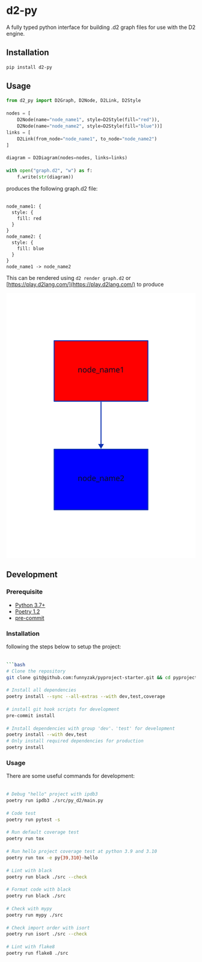 # d2-py

A fully typed python interface for building .d2 graph files for use with the D2 engine.

## Installation

```bash
pip install d2-py
```

## Usage

```python
from d2_py import D2Graph, D2Node, D2Link, D2Style

nodes = [
    D2Node(name="node_name1", style=D2Style(fill="red")),
    D2Node(name="node_name2", style=D2Style(fill="blue"))]
links = [
    D2Link(from_node="node_name1", to_node="node_name2")
]

diagram = D2Diagram(nodes=nodes, links=links)

with open("graph.d2", "w") as f:
    f.write(str(diagram))

```

produces the following graph.d2 file:

```d2

node_name1: {
  style: {
    fill: red
  }
}
node_name2: {
  style: {
    fill: blue
  }
}
node_name1 -> node_name2

```

This can be rendered using `d2 render graph.d2` or [https://play.d2lang.com/](https://play.d2lang.com/) to produce

![example graph](./docs/images/d2.svg)


## Development
### Prerequisite

- [Python 3.7+](https://www.python.org/)
- [Poetry 1.2](https://python-poetry.org/)
- [pre-commit](https://pre-commit.com/)

### Installation

following the steps below to setup the project:

```bash

```bash
# Clone the repository
git clone git@github.com:funnyzak/pyproject-starter.git && cd pyproject-starter

# Install all dependencies
poetry install --sync --all-extras --with dev,test,coverage

# install git hook scripts for development
pre-commit install

# Install dependencies with group 'dev'、'test' for development
poetry install --with dev,test
# Only install required dependencies for production
poetry install
```

### Usage

There are some useful commands for development:

```bash

# Debug "hello" project with ipdb3
poetry run ipdb3 ./src/py_d2/main.py

# Code test
poetry run pytest -s

# Run default coverage test
poetry run tox

# Run hello project coverage test at python 3.9 and 3.10
poetry run tox -e py{39,310}-hello

# Lint with black
poetry run black ./src --check

# Format code with black
poetry run black ./src

# Check with mypy
poetry run mypy ./src

# Check import order with isort
poetry run isort ./src --check

# Lint with flake8
poetry run flake8 ./src
```
